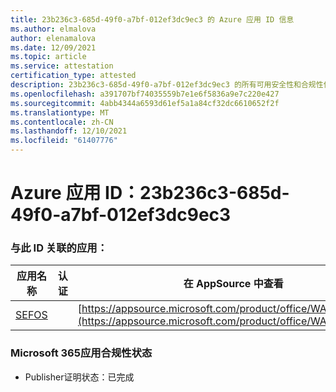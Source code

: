 ```yaml
---
title: 23b236c3-685d-49f0-a7bf-012ef3dc9ec3 的 Azure 应用 ID 信息
ms.author: elmalova
author: elenamalova
ms.date: 12/09/2021
ms.topic: article
ms.service: attestation
certification_type: attested
description: 23b236c3-685d-49f0-a7bf-012ef3dc9ec3 的所有可用安全性和合规性信息。
ms.openlocfilehash: a391707bf74035559b7e1e6f5836a9e7c220e427
ms.sourcegitcommit: 4abb4344a6593d61ef5a1a84cf32dc6610652f2f
ms.translationtype: MT
ms.contentlocale: zh-CN
ms.lasthandoff: 12/10/2021
ms.locfileid: "61407776"
---
```

# <a name="azure-app-id-23b236c3-685d-49f0-a7bf-012ef3dc9ec3"></a>Azure 应用 ID：23b236c3-685d-49f0-a7bf-012ef3dc9ec3


### <a name="apps-associated-with-this-id"></a>与此 ID 关联的应用：
| **应用名称** | **认证** | **在 AppSource 中查看** |
|--------------|---------------|-----------------------|
| [SEFOS](https://docs.microsoft.com/microsoft-365-app-certification/forward/WA200003219) |  | [https://appsource.microsoft.com/product/office/WA200003219](https://appsource.microsoft.com/product/office/WA200003219) |

### <a name="microsoft-365-app-compliance-status"></a>Microsoft 365应用合规性状态
- Publisher证明状态：已完成
